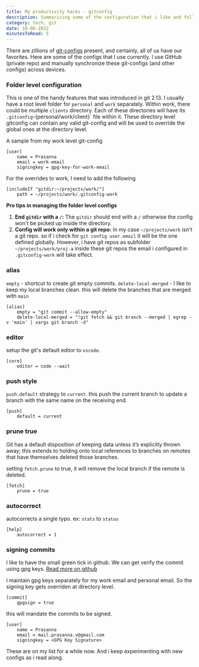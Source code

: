 ```yaml
---
title: My productivity hacks - gitconfig
description: Summarizing some of the configuration that i like and follow in managing my git repositories.
category: tech, git
date: 10-08-2022
minutesToRead: 5
---
```


There are zillions of [git-configs](https://git-scm.com/docs/git-config) present, and certainly, all of us have our favorites. Here are some of the configs that I use currently. I use GitHub (private repo) and manually synchronize these git-configs (and other configs) across devices.

### Folder level configuration

This is one of the handy features that was introduced in git 2.13.
I usually have a root level folder for `personal` and `work` separately. Within work, there could be multiple `clients` directory. Each of these directories will have its `.gitconfig`-{personal/work/client}` file within it. These directory level gitconfig can contain any valid git-config and will be used to override the global ones at the directory level.

A sample from my work level git-config

```git
[user]
    name = Prasanna
    email = work-email
    signingkey = gpg-key-for-work-email
```

For the overrides to work, I need to add the following

```git
[includeIf "gitdir:~/projects/work/"]
    path = ~/projects/work/.gitconfig-work
```

**Pro tips in managing the folder level configs**

1. **End `gitdir` with a `/`:** The `gitdir` should end with a `/` otherwise the config won't be picked up inside the directory.
2. **Config will work only within a git repo:**
   In my case `~/projects/work` isn't a git repo. so if i check for `git config user.email` it will be the one defined globally. However, i have git repos as subfolder `~/projects/work/proj-a` inside these git repos the email i configured in `.gitconfig-work` will take effect.

### alias

`empty` - shortcut to create git empty commits.
`delete-local-merged` - I like to keep my local branches clean. this will delete the branches that are merged with `main`

```git
[alias]
    empty = "git commit --allow-empty"
    delete-local-merged = "!git fetch && git branch --merged | egrep -v 'main' | xargs git branch -d"
```

### editor

setup the git's default editor to `vscode`.

```git
[core]
	editor = code --wait
```

### push style

`push.default` strategy to `current`. this push the current branch to update a branch with the same name on the receiving end.

```git
[push]
	default = current
```

### prune true

Git has a default disposition of keeping data unless it’s explicitly thrown away; this extends to holding onto local references to branches on remotes that have themselves deleted those branches.

setting `fetch.prune` to true, it will remove the local branch if the remote is deleted.

```git
[fetch]
    prune = true
```

### autocorrect

autocorrects a single typo. ex: `stats` to `status`

```git
[help]
	autocorrect = 1
```

### signing commits

I like to have the small green tick in github. We can get verify the commit using gpg keys. [Read more on github](https://docs.github.com/en/authentication/managing-commit-signature-verification/about-commit-signature-verification)

I maintain gpg keys separately for my work email and personal email. So the signing key gets overriden at directory level.

```git
[commit]
	gpgsign = true
```

this will mandate the commits to be signed.

```git
[user]
    name = Prasanna
    email = mail.prasanna.v@gmail.com
	signingkey = <GPG Key Signature>
```

These are on my list for a while now. And i keep experimenting with new configs as i read along.
